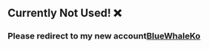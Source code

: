 ## Currently Not Used! ❌

### Please redirect to my new account[BlueWhaleKo](https://github.com/BlueWhaleKo)

<!--
![Anurag's GitHub stats](https://github-readme-stats.vercel.app/api?username=DonghyungKo&count_private=true&theme=dark)

**DonghyungKo/DonghyungKo** is a ✨ _special_ ✨ repository because its `README.md` (this file) appears on your GitHub profile.

Here are some ideas to get you started:

- 🔭 I’m currently working on ...
- 🌱 I’m currently learning ...
- 👯 I’m looking to collaborate on ...
- 🤔 I’m looking for help with ...
- 💬 Ask me about ...
- 📫 How to reach me: ...
- 😄 Pronouns: ...
- ⚡ Fun fact: ...
-->


